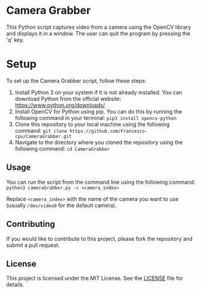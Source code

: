 # Camera Grabber

This Python script captures video from a camera using the OpenCV library and displays it in a window. The user can quit the program by pressing the 'q' key.

# Setup

To set up the Camera Grabber script, follow these steps:

1. Install Python 3 on your system if it is not already installed. You can download Python from the official website: https://www.python.org/downloads/
2. Install OpenCV for Python using pip. You can do this by running the following command in your terminal:
`pip3 install opencv-python`
3. Clone this repository to your local machine using the following command:
`git clone https://github.com/Francesco-cpu/CameraGrabber.git`
4. Navigate to the directory where you cloned the repository using the following command:
`cd CameraGrabber`

## Usage

You can run the script from the command line using the following command:
`python3 cameraGrabber.py -c <camera_index>`


Replace `<camera_index>` with the name of the camera you want to use (usually `/dev/video0` for the default camera).

## Contributing

If you would like to contribute to this project, please fork the repository and submit a pull request.

## License

This project is licensed under the MIT License. See the [LICENSE](LICENSE) file for details.

